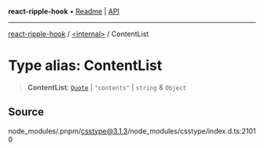 **react-ripple-hook** • [Readme](../../README.md) \| [API](../../globals.md)

---

[react-ripple-hook](../../README.md) / [\<internal\>](../README.md) / ContentList

# Type alias: ContentList

> **ContentList**: [`Quote`](Quote.md) \| `"contents"` \| `string` & `Object`

## Source

node_modules/.pnpm/csstype@3.1.3/node_modules/csstype/index.d.ts:21010
